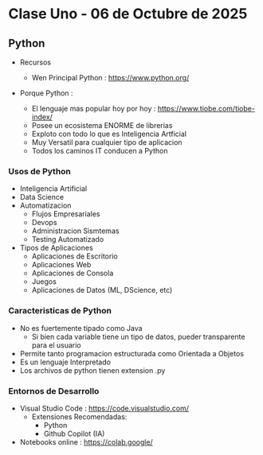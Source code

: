 # Clase Uno - 06 de Octubre de 2025

## Python

* Recursos
   * Wen Principal Python : https://www.python.org/ 

* Porque Python :
   * El lenguaje mas popular hoy por hoy : https://www.tiobe.com/tiobe-index/
   * Posee un ecosistema ENORME de librerias
   * Exploto con todo lo que es Inteligencia Artficial
   * Muy Versatil para cualquier tipo de aplicacion
   * Todos los caminos IT conducen a Python
     

### Usos de Python
* Inteligencia Artificial
* Data Science
* Automatizacion
    * Flujos Empresariales
    * Devops
    * Administracion Sismtemas
    * Testing Automatizado
 * Tipos de Aplicaciones
    * Aplicaciones de Escritorio
    * Aplicaciones Web
    * Aplicaciones de Consola
    * Juegos
    * Aplicaciones de Datos (ML, DScience, etc)

### Caracteristicas de Python

* No es fuertemente tipado como Java
   * Si bien cada variable tiene un tipo de datos, pueder transparente para el usuario
* Permite tanto programacion estructurada como Orientada a Objetos
* Es un lenguaje Interpretado
* Los archivos de python tienen extension .py

### Entornos de Desarrollo

* Visual Studio Code : https://code.visualstudio.com/
   * Extensiones Recomendadas:
      * Python
      * Github Copilot (IA)
* Notebooks online : https://colab.google/





